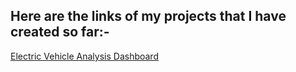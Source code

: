 ## Here are the links of my projects that I have created so far:-

[Electric Vehicle Analysis Dashboard](https://github.com/ayushshah17/Ayush_DataAnalytics/blob/main/Electric%20Vehicle%20Analysis/README.md)

